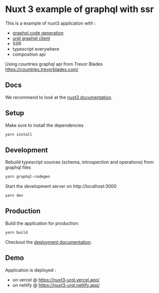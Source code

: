 # Nuxt 3 example of graphql with ssr

This is a example of nuxt3 application with :

* [graphql code generation](https://www.graphql-code-generator.com/)
* [urql graphql client](https://formidable.com/open-source/urql/)
* SSR
* typescript everywhere
* composition api

Using countries graphql api from Trevor Blades https://countries.trevorblades.com/

## Docs

We recommend to look at the [nuxt3 documentation](http://v3.nuxtjs.org).

## Setup

Make sure to install the dependencies

```bash
yarn install
```

## Development

Rebuild typescript sources (schema, introspection and operations) from graphql files

```bash
yarn graphql-codegen
```

Start the development server on http://localhost:3000

```bash
yarn dev
```

## Production

Build the application for production:

```bash
yarn build
```

Checkout the [deployment documentation](https://v3.nuxtjs.org/docs/deployment).

## Demo

Application is deployed :

* on vercel @ https://nuxt3-urql.vercel.app/
* on netlify @ https://nuxt3-urql.netlify.app/


